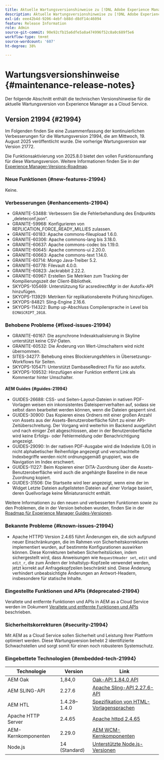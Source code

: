 ```yaml
---
title: Aktuelle Wartungsversionshinweise zu [!DNL Adobe Experience Manager] as a Cloud Service.
description: Aktuelle Wartungsversionshinweise zu [!DNL Adobe Experience Manager] as a Cloud Service.
exl-id: eee42b4d-9206-4ebf-b88d-d8df14c46094
feature: Release Information
role: Admin
source-git-commit: 90e92cfb15a6dfe5a8a474996f52c8a0c689f5e6
workflow-type: tm+mt
source-wordcount: '607'
ht-degree: 38%

---
```



# Wartungsversionshinweise {#maintenance-release-notes}

Der folgende Abschnitt enthält die technischen Versionshinweise für die aktuelle Wartungsversion von Experience Manager as a Cloud Service.

## Version 21994 {#21994}

Im Folgenden finden Sie eine Zusammenfassung der kontinuierlichen Verbesserungen für die Wartungsversion 21994, die am Mittwoch, 19. August 2025 veröffentlicht wurde. Die vorherige Wartungsversion war Version 21772.

Die Funktionsaktivierung von 2025.8.0 bietet den vollen Funktionsumfang für diese Wartungsversion. Weitere Informationen finden Sie in der [Experience Manager-Versions-Roadmap](https://experienceleague.adobe.com/de/docs/experience-manager-release-information/aem-release-updates/update-releases-roadmap).

### Neue Funktionen  {#new-features-21994}

Keine.

### Verbesserungen {#enhancements-21994}

* GRANITE-53488: Verbessern Sie die Fehlerbehandlung des Endpunkts „deleteconf.json“.
* GRANITE-59968: Konfigurieren von REPLICATION_FORCE_READY_MILLIES zulassen.
* GRANITE-60183: Apache commons-fileupload 1.6.0.
* GRANITE-60306: Apache commons-lang bis 3.18.0.
* GRANITE-60637: Apache commons-codec bis 1.19.0.
* GRANITE-60645: Apache commons-ui 2.20.0.
* GRANITE-60663: Apache commons-text 1.14.0.
* GRANITE-60714: Mongo Java-Treiber 5.2.
* GRANITE-60778: Filevault 4.0.0.
* GRANITE-60823: Jackrabbit 2.22.2.
* GRANITE-60967: Erstellen Sie Metriken zum Tracking der Kompilierungszeit der Client-Bibliothek.
* SKYOPS-105469: Unterstützung für acsredirectMgr in der Autofix-API hinzufügen.
* SKYOPS-113929: Metriken für replikationsbereite Prüfung hinzufügen.
* SKYOPS-84821: Sling-Engine 2.16.6.
* SKYOPS-114322: Bump up-Abschluss Compilersprache in Level bis `ECMASCRIPT_2018`.

### Behobene Probleme {#fixed-issues-21994}

* GRANITE-60167: Die asynchrone Indexaktualisierung in Skyline unterstützt keine CSV-Daten.
* GRANITE-60532: Die Änderung von Wert-Umschaltern wird nicht übernommen.
* SITES-34277: Behebung eines Blockierungsfehlers in Übersetzungs-Workflows für Seiten.
* SKYOPS-105471: Unterstützt DambaseRedirect Fix für aso autofix.
* SKYOPS-109532: Hinzufügen einer Funktion entfernt Link als Kommentar hinter Umschalter.

#### AEM Guides {#guides-21994}

* GUIDES-26688: CSS- und Seiten-Layout-Dateien in nativen PDF-Vorlagen weisen ein inkonsistentes Dateisperrverhalten auf, sodass sie selbst dann bearbeitet werden können, wenn die Dateien gesperrt sind.
* GUIDES-30900: Das Kopieren eines Ordners mit einer großen Anzahl von Assets aus der Assets-Benutzeroberfläche führt zu einer API-Zeitüberschreitung. Der Vorgang wird weiterhin im Backend ausgeführt und nach einiger Zeit abgeschlossen, aber in der Benutzeroberfläche wird keine Erfolgs- oder Fehlermeldung oder Benachrichtigung angezeigt.
* GUIDES-29090: In der nativen PDF-Ausgabe wird die Indexliste (LOI) in nicht alphabetischer Reihenfolge angezeigt und verschachtelte Indexbegriffe werden nicht ordnungsgemäß gruppiert, was die Navigation im Index erschwert.
* GUIDES-11227: Beim Kopieren einer DITA-Zuordnung über die Assets-Benutzeroberfläche wird auch die angehängte Baseline in die neue Zuordnung kopiert.
* GUIDES-31506: Die Startseite wird leer angezeigt, wenn eine der im Widget Letzte Dateien aufgelisteten Dateien auf einer Vorlage basiert, deren Quellvorlage keine Miniaturansicht enthält.

Weitere Informationen zu den neuen und verbesserten Funktionen sowie zu den Problemen, die in der Version behoben wurden, finden Sie in der [Roadmap für Experience Manager Guides-Versionen](https://experienceleague.adobe.com/de/docs/experience-manager-guides/using/release-info/aem-guides-releases-roadmap).

### Bekannte Probleme {#known-issues-21994}

* Apache HTTPD Version 2.4.65 führt Änderungen ein, die sich aufgrund neuer Einschränkungen, die im Rahmen von Sicherheitskorrekturen implementiert wurden, auf bestimmte Konfigurationen auswirken können. Diese Korrekturen beheben Sicherheitslücken, indem sichergestellt wird, dass Anweisungen wie `RequestHeader set`, `edit` und `edit_r`, die zum Ändern der Inhaltstyp-Kopfzeile verwendet werden, jetzt korrekt auf Anfragekopfzeilen beschränkt sind. Diese Änderung verhindert unbeabsichtigte Änderungen an Antwort-Headern, insbesondere für statische Inhalte.

### Eingestellte Funktionen und APIs {#deprecated-21994}

Veraltete und entfernte Funktionen und APIs in AEM as a Cloud Service werden im Dokument [Veraltete und entfernte Funktionen und APIs](/help/release-notes/deprecated-removed-features.md) beschrieben.

### Sicherheitskorrekturen {#security-21994}

Mit AEM as a Cloud Service sollen Sicherheit und Leistung Ihrer Plattform optimiert werden. Diese Wartungsversion behebt 2 identifizierte Schwachstellen und sorgt somit für einen noch robusteren Systemschutz.

### Eingebettete Technologien {#embedded-tech-21994}

| Technologie | Version | Link |
|---|---|---|
| AEM Oak | 1,84,0 | [Oak-API 1.84.0 API](https://www.javadoc.io/doc/org.apache.jackrabbit/oak-api/1.84/index.html) |
| AEM SLING-API | 2.27.6 | [Apache Sling-API 2.27.6-API](https://www.javadoc.io/doc/org.apache.sling/org.apache.sling.api/latest/index.html) |
| AEM HTL | 1.4.28–1.4.0 | [Spezifikation von HTML-Vorlagensprachen](https://github.com/adobe/htl-spec) |
| Apache HTTP Server | 2.4.65 | [Apache httpd 2.4.65](https://apache.googlesource.com/httpd/+/refs/tags/2.4.65/CHANGES) |
| AEM-Kernkomponenten | 2.29.0 | [AEM WCM-Kernkomponenten](https://github.com/adobe/aem-core-wcm-components) |
| Node.js | 14 (Standard) | [Unterstützte Node.js-Versionen](https://experienceleague.adobe.com/en/docs/experience-manager-cloud-service/content/implementing/developing/developing-with-front-end-pipelines#node-versions) |
